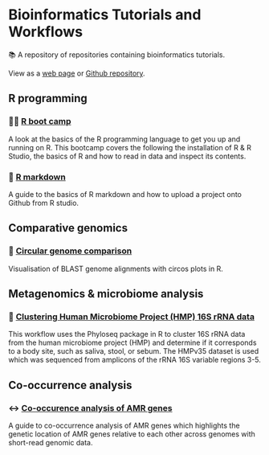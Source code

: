 # Bioinformatics Tutorials and Workflows

📚 A repository of repositories containing bioinformatics tutorials.

View as a [web page](https://rngoodman.github.io/tutorials/) or [Github repository](https://github.com/rngoodman/tutorials).

## R programming

### 🏃‍♂ [R boot camp](https://github.com/rngoodman/R-boot-camp)

A look at the basics of the R programming language to get you up and running on R. This bootcamp covers the following the installation of R & R Studio, the basics of R and how to read in data and inspect its contents.

### 📝 [R markdown](https://github.com/rngoodman/R-Markdown-Basics)

A guide to the basics of R markdown and how to upload a project onto Github from R studio.

## Comparative genomics

### 🔘 [Circular genome comparison](https://github.com/rngoodman/circular-genome-comparisons)
Visualisation of BLAST genome alignments with circos plots in R.

## Metagenomics & microbiome analysis

### 🦠 [Clustering Human Microbiome Project (HMP) 16S rRNA data](https://github.com/rngoodman/clustering-HMP-data)
This workflow uses the Phyloseq package in R to cluster 16S rRNA data from the human microbiome project (HMP) and determine if it corresponds to a body site, such as saliva, stool, or sebum. The HMPv35 dataset is used which was sequenced from amplicons of the rRNA 16S variable regions 3-5.

## Co-occurrence analysis

### ↔️ [Co-occurence analysis of AMR genes](https://github.com/rngoodman/co-occurrence-analysis)

A guide to co-occurrence analysis of AMR genes which highlights the genetic location of AMR genes relative to each other across genomes with short-read genomic data. 



